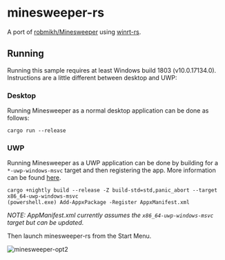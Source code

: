 # minesweeper-rs
A port of [robmikh/Minesweeper](https://github.com/robmikh/Minesweeper) using [winrt-rs](https://github.com/microsoft/winrt-rs).

## Running
Running this sample requires at least Windows build 1803 (v10.0.17134.0). Instructions are a little different between desktop and UWP:

### Desktop
Running Minesweeper as a normal desktop application can be done as follows:

```
cargo run --release
```

### UWP

Running Minesweeper as a UWP application can be done by building for a `*-uwp-windows-msvc` target and then registering the app. More information can be found [here](UWP.md). 

```
cargo +nightly build --release -Z build-std=std,panic_abort --target x86_64-uwp-windows-msvc
(powershell.exe) Add-AppxPackage -Register AppxManifest.xml
```
*NOTE: AppManifest.xml currently assumes the `x86_64-uwp-windows-msvc` target but can be updated.*

Then launch minesweeper-rs from the Start Menu.

![minesweeper-opt2](https://user-images.githubusercontent.com/7089228/80656536-45ac2c80-8a36-11ea-8521-ab40fc922ce1.gif)
